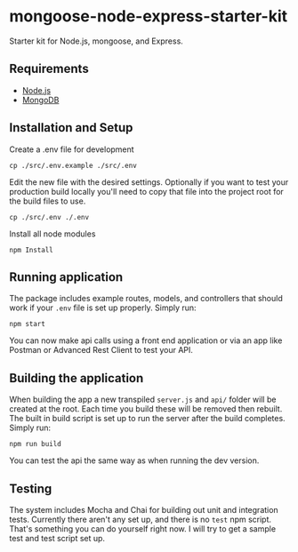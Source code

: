 # mongoose-node-express-starter-kit
Starter kit for Node.js, mongoose, and Express.

## Requirements
* [Node.js](https://nodejs.org/)
* [MongoDB](https://www.mongodb.com/)

## Installation and Setup
Create a .env file for development

    cp ./src/.env.example ./src/.env

Edit the new file with the desired settings. Optionally if you want to test your production build locally you'll need to copy that file into the project root for the build files to use.

    cp ./src/.env ./.env

Install all node modules

    npm Install

## Running application
The package includes example routes, models, and controllers that should work if your `.env` file is set up properly. Simply run:

    npm start

You can now make api calls using a front end application or via an app like Postman or Advanced Rest Client to test your API.

## Building the application
When building the app a new transpiled `server.js` and `api/` folder will be created at the root. Each time you build these will be removed then rebuilt. The built in build script is set up to run the server after the build completes. Simply run:

    npm run build

You can test the api the same way as when running the dev version.

## Testing
The system includes Mocha and Chai for building out unit and integration tests. Currently there aren't any set up, and there is no `test` npm script. That's something you can do yourself right now. I will try to get a sample test and test script set up.
